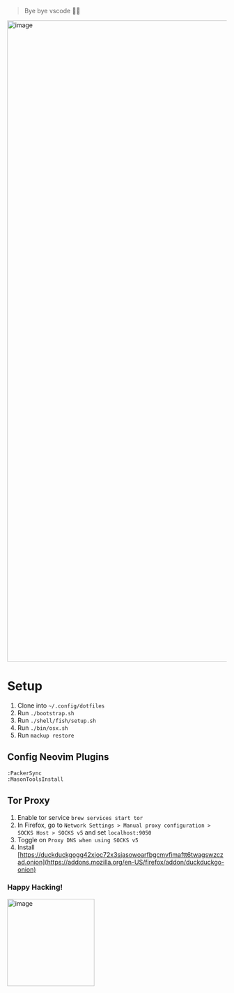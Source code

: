 > Bye bye vscode 👋🏽

<img width="1470" alt="image" src="https://github.com/sjdonado/dotfiles/assets/27580836/0a2abe2c-5f06-4ab8-9536-9b2c6d275db0">

# Setup
1. Clone into `~/.config/dotfiles`
2. Run `./bootstrap.sh`
3. Run `./shell/fish/setup.sh`
4. Run `./bin/osx.sh`
5. Run `mackup restore`

## Config Neovim Plugins
```vim
:PackerSync
:MasonToolsInstall
```

## Tor Proxy
1. Enable tor service `brew services start tor`
2. In Firefox, go to `Network Settings > Manual proxy configuration > SOCKS Host > SOCKS v5` and set `localhost:9050`
3. Toggle on `Proxy DNS when using SOCKS v5`
4. Install [https://duckduckgogg42xjoc72x3sjasowoarfbgcmvfimaftt6twagswzczad.onion](https://addons.mozilla.org/en-US/firefox/addon/duckduckgo-onion)

### Happy Hacking!
<img width="200" alt="image" src="https://media.tenor.com/y2JXkY1pXkwAAAAM/cat-computer.gif">
